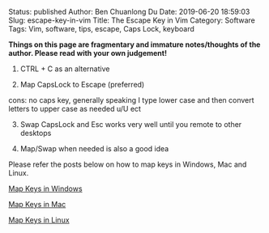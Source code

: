 Status: published
Author: Ben Chuanlong Du
Date: 2019-06-20 18:59:03
Slug: escape-key-in-vim
Title: The Escape Key in Vim
Category: Software
Tags: Vim, software, tips, escape, Caps Lock, keyboard

**Things on this page are fragmentary and immature notes/thoughts of the author. Please read with your own judgement!**
 

1. CTRL + C as an alternative

2. Map CapsLock to Escape (preferred)

cons: no caps key, 
generally speaking I type lower case and then convert letters to upper case as needed 
u/U ect 

3. Swap CapsLock and Esc 
works very well until you remote to other desktops

4. Map/Swap when needed is also a good idea

Please refer the posts below on how to map keys in Windows, Mac and Linux.

[Map Keys in Windows](http://www.legendu.net/misc/blog/map-keys-in-windows/)

[Map Keys in Mac](http://www.legendu.net/en/blog/map-keys-in-mac/)

[Map Keys in Linux](http://www.legendu.net/en/blog/map-keys-in-linux/)

